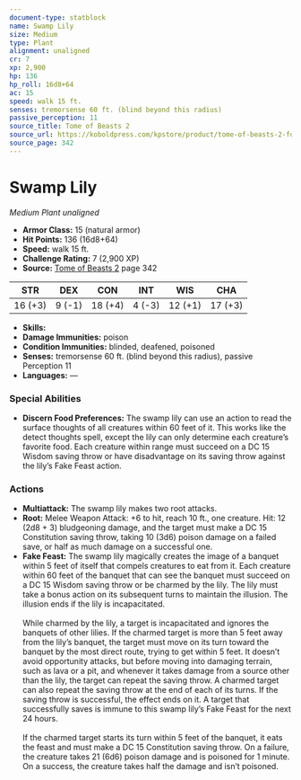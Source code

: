 ```yaml
---
document-type: statblock
name: Swamp Lily
size: Medium
type: Plant
alignment: unaligned
cr: 7
xp: 2,900
hp: 136
hp_roll: 16d8+64
ac: 15
speed: walk 15 ft.
senses: tremorsense 60 ft. (blind beyond this radius) 
passive_perception: 11
source_title: Tome of Beasts 2
source_url: https://koboldpress.com/kpstore/product/tome-of-beasts-2-for-5th-edition
source_page: 342
---
```


# Swamp Lily

*Medium* *Plant* *unaligned*

- **Armor Class:** 15 (natural armor)
- **Hit Points:** 136 (16d8+64)
- **Speed:** walk 15 ft.
- **Challenge Rating:** 7 (2,900 XP)
- **Source:** [Tome of Beasts 2](https://koboldpress.com/kpstore/product/tome-of-beasts-2-for-5th-edition) page 342

| STR | DEX | CON | INT | WIS | CHA |
| --- | --- | --- | --- | --- | --- |
| 16 (+3) | 9 (-1) | 18 (+4) | 4 (-3) | 12 (+1) | 17 (+3) |

- **Skills:** 
- **Damage Immunities:** poison
- **Condition Immunities:** blinded, deafened, poisoned
- **Senses:** tremorsense 60 ft. (blind beyond this radius), passive Perception 11
- **Languages:** —

### Special Abilities

- **Discern Food Preferences:** The swamp lily can use an action to read the surface thoughts of all creatures within 60 feet of it. This works like the detect thoughts spell, except the lily can only determine each creature’s favorite food. Each creature within range must succeed on a DC 15 Wisdom saving throw or have disadvantage on its saving throw against the lily’s Fake Feast action.

### Actions

- **Multiattack:** The swamp lily makes two root attacks.
- **Root:** Melee Weapon Attack: +6 to hit, reach 10 ft., one creature. Hit: 12 (2d8 + 3) bludgeoning damage, and the target must make a DC 15 Constitution saving throw, taking 10 (3d6) poison damage on a failed save, or half as much damage on a successful one.
- **Fake Feast:** The swamp lily magically creates the image of a banquet within 5 feet of itself that compels creatures to eat from it. Each creature within 60 feet of the banquet that can see the banquet must succeed on a DC 15 Wisdom saving throw or be charmed by the lily. The lily must take a bonus action on its subsequent turns to maintain the illusion. The illusion ends if the lily is incapacitated.<br><br>While charmed by the lily, a target is incapacitated and ignores the banquets of other lilies. If the charmed target is more than 5 feet away from the lily’s banquet, the target must move on its turn toward the banquet by the most direct route, trying to get within 5 feet. It doesn’t avoid opportunity attacks, but before moving into damaging terrain, such as lava or a pit, and whenever it takes damage from a source other than the lily, the target can repeat the saving throw. A charmed target can also repeat the saving throw at the end of each of its turns. If the saving throw is successful, the effect ends on it. A target that successfully saves is immune to this swamp lily’s Fake Feast for the next 24 hours.<br><br>If the charmed target starts its turn within 5 feet of the banquet, it eats the feast and must make a DC 15 Constitution saving throw. On a failure, the creature takes 21 (6d6) poison damage and is poisoned for 1 minute. On a success, the creature takes half the damage and isn’t poisoned.
